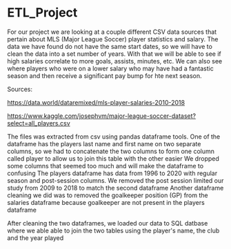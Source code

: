 # ETL_Project

For our project we are looking at a couple different CSV data sources that pertain about MLS (Major League Soccer) player statistics and salary. The data we have found do not have the same start dates, so we will have to clean the data into a set number of years. With that we will be able to see if high salaries correlate to more goals, assists, minutes, etc. We can also see where players who were on a lower salary who may have had a fantastic season and then receive a significant pay bump for hte next season. 

Sources:

https://data.world/dataremixed/mls-player-salaries-2010-2018

https://www.kaggle.com/josephvm/major-league-soccer-dataset?select=all_players.csv

The files was extracted from csv  using pandas dataframe tools.
One of the dataframe has the players last name and first name on two separate columns, so we had to concatenate the two columns to form one column called player to allow us to join this table with the other easier
We dropped some columns that seemed too much and will make the dataframe to confusing
The players dataframe has data from 1996 to 2020 with regular season and post-session columns. We removed the post session limited our study from 2009 to 2018 to match the second dataframe
Another dataframe cleaning we did was to removed the goalkeeper position (GP) from the salaries dataframe because goalkeeper are not present in the players dataframe

After cleaning the two dataframes, we loaded our data to SQL datbase where we able able to join the two tables using the player's name, the club and the year played

